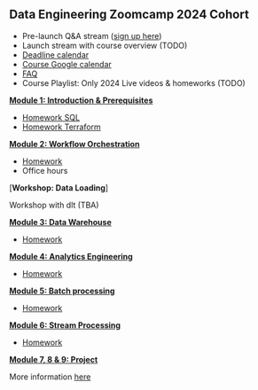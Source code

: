 ## Data Engineering Zoomcamp 2024 Cohort

* Pre-launch Q&A stream ([sign up here](https://lu.ma/1u1jlz4x)) 
* Launch stream with course overview (TODO)
* [Deadline calendar](https://docs.google.com/spreadsheets/d/e/2PACX-1vQACMLuutV5rvXg5qICuJGL-yZqIV0FBD84CxPdC5eZHf8TfzB-CJT_3Mo7U7oGVTXmSihPgQxuuoku/pubhtml)
* [Course Google calendar](https://calendar.google.com/calendar/?cid=ZXIxcjA1M3ZlYjJpcXU0dTFmaG02MzVxMG9AZ3JvdXAuY2FsZW5kYXIuZ29vZ2xlLmNvbQ)
* [FAQ](https://docs.google.com/document/d/19bnYs80DwuUimHM65UV3sylsCn2j1vziPOwzBwQrebw/edit?usp=sharing)
* Course Playlist: Only 2024 Live videos & homeworks (TODO)


[**Module 1: Introduction & Prerequisites**](01_docker_sql/)

* [Homework SQL](01_docker_sql/homework.md)
* [Homework Terraform](01_terraform/homework.md)

[**Module 2: Workflow Orchestration**](02_workflow_orchestration)

* [Homework](02_workflow_orchestration/homework.md)
* Office hours

[**Workshop: Data Loading**]

Workshop with dlt (TBA)


[**Module 3: Data Warehouse**](03_data_warehouse)

* [Homework](03_data_warehouse/homework.md)


[**Module 4: Analytics Engineering**](04_analytics_engineering/)

* [Homework](04_analytics_engineering/homework.md)


[**Module 5: Batch processing**](05_batch_processing/)

* [Homework](05_batch_processing/homework.md)


[**Module 6: Stream Processing**](06_stream_processing)

* [Homework](06_stream_processing/homework.md)


[**Module 7, 8 & 9: Project**](project.md)

More information [here](project.md)
